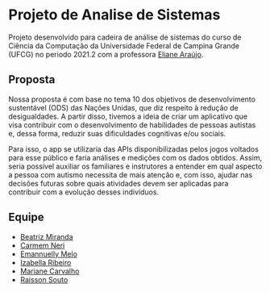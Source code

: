 # Projeto de Analise de Sistemas

Projeto desenvolvido para cadeira de análise de sistemas do curso de Ciência da Computação da Universidade Federal de Campina Grande (UFCG) no periodo 2021.2 com a professora [Eliane Araújo](https://github.com/elianearaujo).

## Proposta
Nossa proposta é com base no tema 10 dos objetivos de desenvolvimento sustentável (ODS) das Nações Unidas, que diz respeito à redução de desigualdades. A partir disso, tivemos a ideia de criar um aplicativo que visa contribuir com o desenvolvimento de habilidades de pessoas autistas e, dessa forma, reduzir suas dificuldades cognitivas e/ou sociais.

Para isso, o app se utilizaria das APIs disponibilizadas pelos jogos voltados para esse público e faria análises e medições com os dados obtidos. Assim, seria possível auxiliar os familiares e instrutores a entender em qual aspecto a pessoa com autismo necessita de mais atenção e, com isso, ajudar nas decisões futuras sobre quais atividades devem ser aplicadas para contribuir com a evolução desses indivíduos.

## Equipe
- [Beatriz Miranda](https://github.com/beatrizadm)
- [Carmem Neri](https://github.com/carmemneri)
- [Emannuelly Melo](https://github.com/emannuellymelo)
- [Izabella Ribeiro](https://github.com/izabellaribeiro)
- [Mariane Carvalho](https://github.com/marianesc)
- [Raisson Souto](https://github.com/raissonsouto)
